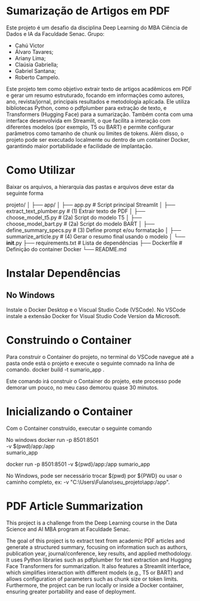 # Sumarização de Artigos em PDF
 Este projeto é um desafio da disciplina Deep Learning do MBA Ciência de Dados e IA da Faculdade Senac.
 Grupo: 
* Cahú Victor
* Álvaro Tavares;
* Ariany Lima;
* Claúsia Gabriella;
* Gabriel Santana;
* Roberto Campelo.


 Este projeto tem como objetivo extrair texto de artigos acadêmicos em PDF e gerar um resumo estruturado, focando em informações como autores, ano, revista/jornal, principais resultados e metodologia aplicada. Ele utiliza bibliotecas Python, como o pdfplumber para extração de texto, e Transformers (Hugging Face) para a sumarização. Também conta com uma interface desenvolvida em Streamlit, o que facilita a interação com diferentes modelos (por exemplo, T5 ou BART) e permite configurar parâmetros como tamanho de chunk ou limites de tokens. Além disso, o projeto pode ser executado localmente ou dentro de um container Docker, garantindo maior portabilidade e facilidade de implantação.

# Como Utilizar
Baixar os arquivos, a hierarquia das pastas e arquivos deve estar da seguinte forma

 projeto/
 │
 ├── app/
 │   ├── app.py                     # Script principal Streamlit
 │   ├── extract_text_plumber.py    # (1) Extrair texto de PDF
 │   ├── choose_model_t5.py         # (2a) Script do modelo T5
 │   ├── choose_model_bart.py       # (2a) Script do modelo BART
 │   ├── define_summary_specs.py    # (3) Define prompt e/ou formatação
 │   ├── summarize_article.py       # (4) Gerar o resumo final usando o modelo
 │   └── __init__.py
 ├── requirements.txt           # Lista de dependências
 ├── Dockerfile                 # Definição do container Docker
 └── README.md

# Instalar Dependências
## No Windows
Instale o Docker Desktop e o Viscual Studio Code (VSCode).
No VSCode instale a extensão Docker for Visual Studio Code Version da Microsoft.

# Construindo o Container
Para construir o Container do projeto, no terminal do VSCode navegue até a pasta onde está o projeto e execute o seguinte comnado na linha de comando.
docker build -t sumario_app .

Este comando irá construir o Container do projeto, este processo pode demorar um pouco, no meu caso demorou quase 30 minutos.

# Inicializando o Container
Com o Container construído, executar o seguinte comando

No windows
docker run -p 8501:8501 \
  -v $(pwd)/app:/app \
  sumario_app

docker run -p 8501:8501 -v ${pwd}/app:/app sumario_app

No Windows, pode ser necessário trocar $(pwd) por ${PWD} ou usar o caminho completo, ex: -v "C:\Users\Fulano\seu_projeto\app:/app".

# PDF Article Summarization
This project is a challenge from the Deep Learning course in the Data Science and AI MBA program at Faculdade Senac.

The goal of this project is to extract text from academic PDF articles and generate a structured summary, focusing on information such as authors, publication year, journal/conference, key results, and applied methodology. It uses Python libraries such as pdfplumber for text extraction and Hugging Face Transformers for summarization. It also features a Streamlit interface, which simplifies interaction with different models (e.g., T5 or BART) and allows configuration of parameters such as chunk size or token limits. Furthermore, the project can be run locally or inside a Docker container, ensuring greater portability and ease of deployment.